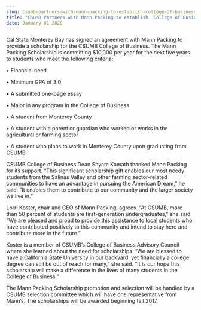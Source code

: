 ```yaml
---
slug: csumb-partners-with-mann-packing-to-establish-college-of-business-scholarship
title: "CSUMB Partners with Mann Packing to establish  College of Business Scholarship"
date: January 01 2020
---
```


 
<p>
  Cal State Monterey Bay has signed an agreement with Mann Packing to provide a
  scholarship for the CSUMB College of Business. The Mann Packing Scholarship is
  committing $10,000 per year for the next five years to students who meet the
  following criteria:
</p>
<p>• Financial need</p>
<p>• Minimum GPA of 3.0</p>
<p>• A submitted one&#45;page essay</p>
<p>• Major in any program in the College of Business</p>
<p>• A student from Monterey County</p>
<p>
  • A student with a parent or guardian who worked or works in the agricultural
  or farming sector
</p>
<p>
  • A student who plans to work in Monterey County upon graduating from CSUMB
</p>
<p>
  CSUMB College of Business Dean Shyam Kamath thanked Mann Packing for its
  support. “This significant scholarship gift enables our most needy students
  from the Salinas Valley and other farming sector&#45;related communities to
  have an advantage in pursuing the American Dream,” he said. “It enables them
  to contribute to our community and the larger society we live in.”
</p>
<p>
  Lorri Koster, chair and CEO of Mann Packing, agrees. “At CSUMB, more than 50
  percent of students are first&#45;generation undergraduates,” she said. “We
  are pleased and proud to provide this assistance to local students who have
  contributed positively to this community and intend to stay here and
  contribute more in the future.”
</p>
<p>
  Koster is a member of CSUMB’s College of Business Advisory Council where she
  learned about the need for scholarships. “We are blessed to have a California
  State University in our backyard, yet financially a college degree can still
  be out of reach for many,” she said. “It is our hope this scholarship will
  make a difference in the lives of many students in the College of Business.”
</p>
<p>
  The Mann Packing Scholarship promotion and selection will be handled by a
  CSUMB selection committee which will have one representative from Mann’s. The
  scholarships will be awarded beginning fall 2017.
</p>
 
